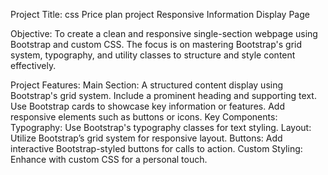 Project Title: css Price plan project
Responsive Information Display Page

Objective:
To create a clean and responsive single-section webpage using Bootstrap and custom CSS. The focus is on mastering Bootstrap's grid system, typography, and utility classes to structure and style content effectively.

Project Features:
Main Section:
A structured content display using Bootstrap's grid system.
Include a prominent heading and supporting text.
Use Bootstrap cards to showcase key information or features.
Add responsive elements such as buttons or icons.
Key Components:
Typography: Use Bootstrap's typography classes for text styling.
Layout: Utilize Bootstrap’s grid system for responsive layout.
Buttons: Add interactive Bootstrap-styled buttons for calls to action.
Custom Styling: Enhance with custom CSS for a personal touch.
